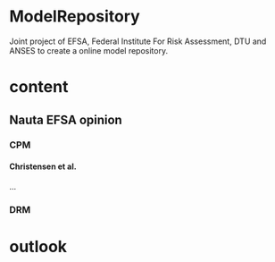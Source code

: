 # ModelRepository
Joint project of EFSA, Federal Institute For Risk Assessment, DTU and ANSES to create a online model repository.

# content
## Nauta EFSA opinion
### CPM
#### Christensen et al.
...
### DRM


# outlook
